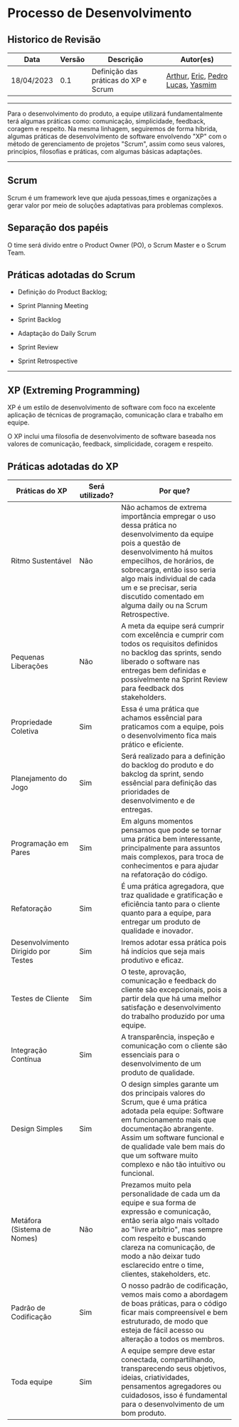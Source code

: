 # Processo de Desenvolvimento
## Historico de Revisão

| Data     | Versão | Descrição                  | Autor(es)                                                                          |
|----------|--------|----------------------------|---------------------------------------------------------------------------------------------|
|18/04/2023|   0.1  | Definição das práticas do XP e Scrum       |[Arthur](https://github.com/Arthrok), [Eric](https://github.com/ericbky), [Pedro Lucas](https://github.com/lucasdray), [Yasmim](https://github.com/yaskisoba)| 

----------------------------------------------------------------

Para o desenvolvimento do produto, a equipe utilizará fundamentalmente terá algumas práticas como: comunicação, simplicidade, feedback, coragem e respeito. Na mesma linhagem, seguiremos de forma híbrida, algumas práticas de desenvolvimento de software envolvendo "XP" com o método de gerenciamento de projetos "Scrum", assim como seus valores, princípios, filosofias e práticas, com algumas básicas adaptações.

-----------------------------------------------------------------------------------------------------------------
## Scrum

Scrum é um framework leve que ajuda pessoas,times e organizações a gerar valor por meio de soluções adaptativas para problemas complexos.

## Separação dos papéis

 O time será divido entre o Product Owner (PO), o Scrum Master e o Scrum Team.

## Práticas adotadas do Scrum

 - Definição do Product Backlog;
- Sprint Planning Meeting

- Sprint Backlog

- Adaptação do Daily Scrum

- Sprint Review

- Sprint Retrospective

----------------------------------

## XP (Extreming Programming)

XP é um estilo de desenvolvimento de software com foco na excelente aplicação de técnicas de programação, comunicação clara e trabalho em equipe.

O XP inclui uma filosofia de desenvolvimento de software baseada nos valores de comunicação, feedback, simplicidade, coragem e respeito.

## Práticas adotadas do XP

| Práticas do XP | Será utilizado? | Por que? |
|----------------|----------|-----------|
| Ritmo Sustentável|Não|Não achamos de extrema importância  empregar o uso dessa prática no desenvolvimento da equipe pois a questão de desenvolvimento há muitos empecilhos, de horários, de sobrecarga, então isso seria algo mais individual de cada um e se precisar, seria discutido comentado em alguma daily ou na Scrum Retrospective. |
|Pequenas Liberações| Não | A meta da equipe será cumprir com excelência e cumprir com todos os requisitos definidos no backlog das sprints, sendo liberado o software nas entregas bem definidas e possívelmente na Sprint Review para feedback dos stakeholders.|
|Propriedade Coletiva| Sim |Essa é uma prática que achamos essêncial para praticamos com a equipe, pois o desenvolvimento fica mais prático e eficiente.|
Planejamento do Jogo|Sim|Será realizado para a definição do backlog do produto e do bakclog da sprint, sendo essêncial para definição das prioridades de desenvolvimento e de entregas. |
Programação em Pares|Sim|Em alguns momentos pensamos que pode se tornar uma prática bem interessante, principalmente para assuntos mais complexos, para troca de conhecimentos e para ajudar na refatoração do código.|
|Refatoração| Sim | É uma prática agregadora, que traz qualidade e gratificação e eficiência tanto para o cliente quanto para a equipe, para entregar um produto de qualidade e inovador.|
Desenvolvimento Dirigido por Testes| Sim | Iremos adotar essa prática pois há indícios que seja mais produtivo e eficaz.|
|Testes de Cliente| Sim | O teste, aprovação, comunicação e feedback do cliente são excepcionais, pois a partir dela que há uma melhor satisfação e desenvolvimento do trabalho produzido por uma equipe.| 
Integração Contínua | Sim | A transparência, inspeção e comunicação com o cliente são essenciais para o desenvolvimento de um produto de qualidade.|
|Design Simples| Sim | O design simples garante um dos principais valores do Scrum, que é uma prática adotada pela equipe: Software em funcionamento mais que documentação abrangente. Assim um software funcional e de qualidade vale bem mais do que um software muito complexo e não tão intuitivo ou funcional.|
|Metáfora (Sistema de Nomes)| Não | Prezamos muito pela personalidade de cada um da equipe e sua forma de expressão e comunicação, então seria algo mais voltado ao "livre arbítrio", mas sempre com respeito e buscando clareza na comunicação, de modo a não deixar tudo esclarecido entre o time, clientes, stakeholders, etc.|
|Padrão de Codificação| Sim | O nosso padrão de codificação, vemos mais como a abordagem de boas práticas, para o código ficar mais compreensível e bem estruturado, de modo que esteja de fácil acesso ou alteração a todos os membros.|
|Toda equipe| Sim | A equipe sempre deve estar conectada, compartilhando, transparecendo seus objetivos, ideias, criatividades, pensamentos agregadores ou cuidadosos, isso é fundamental para o desenvolvimento de um bom produto.|